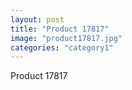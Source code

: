 ```yaml
---
layout: post
title: "Product 17817"
image: "product17817.jpg"
categories: "category1"
---
```

Product 17817
